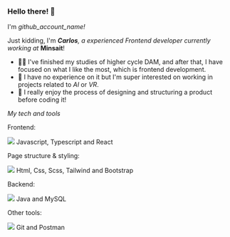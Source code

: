 ###  Hello there! 🚀
I'm *github_account_name!*

Just kidding, I'm ***Carlos**, a experienced Frontend developer currently working at* **Minsait**!

 - 👷‍♀ I've finished my studies of higher cycle DAM, and after that, I have focused on what I like the most, which is frontend development.
 - 🤖 I have no experience on it but I'm super interested on working in projects related to *AI* or *VR*.
 - 📝 I really enjoy the process of designing and structuring a product before coding it!

*My tech and tools*

Frontend:

![](https://skillicons.dev/icons?i=js,ts,react) Javascript, Typescript and React

Page structure & styling:

![](https://skillicons.dev/icons?i=html,css,scss,tailwind,bootstrap) Html, Css, Scss, Tailwind and Bootstrap

Backend:

![](https://skillicons.dev/icons?i=java,mysql) Java and MySQL

Other tools:

![](https://skillicons.dev/icons?i=git,postman) Git and Postman
